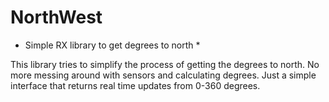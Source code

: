 # NorthWest #
* Simple RX library to get degrees to north *

This library tries to simplify the process of getting the degrees to north. No more messing around with sensors and calculating degrees.
Just a simple interface that returns real time updates from 0-360 degrees.